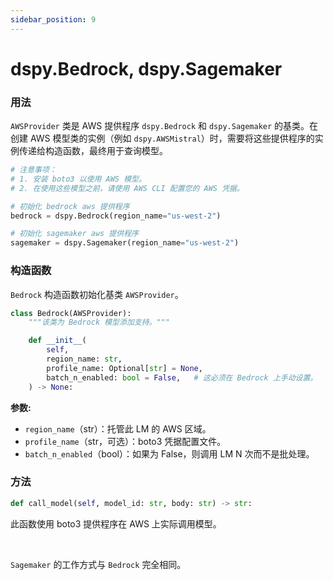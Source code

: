 ```yaml
---
sidebar_position: 9
---
```


# dspy.Bedrock, dspy.Sagemaker

### 用法

`AWSProvider` 类是 AWS 提供程序 `dspy.Bedrock` 和 `dspy.Sagemaker` 的基类。在创建 AWS 模型类的实例（例如 `dspy.AWSMistral`）时，需要将这些提供程序的实例传递给构造函数，最终用于查询模型。

```python
# 注意事项：
# 1. 安装 boto3 以使用 AWS 模型。
# 2. 在使用这些模型之前，请使用 AWS CLI 配置您的 AWS 凭据。

# 初始化 bedrock aws 提供程序
bedrock = dspy.Bedrock(region_name="us-west-2")

# 初始化 sagemaker aws 提供程序
sagemaker = dspy.Sagemaker(region_name="us-west-2")
```

### 构造函数

`Bedrock` 构造函数初始化基类 `AWSProvider`。

```python
class Bedrock(AWSProvider):
    """该类为 Bedrock 模型添加支持。"""

    def __init__(
        self,
        region_name: str,
        profile_name: Optional[str] = None,
        batch_n_enabled: bool = False,   # 这必须在 Bedrock 上手动设置。
    ) -> None:
```

**参数:**
- `region_name`（str）：托管此 LM 的 AWS 区域。
- `profile_name`（str，可选）：boto3 凭据配置文件。
- `batch_n_enabled`（bool）：如果为 False，则调用 LM N 次而不是批处理。

### 方法

```python
def call_model(self, model_id: str, body: str) -> str:
```
此函数使用 boto3 提供程序在 AWS 上实际调用模型。

<br/>

`Sagemaker` 的工作方式与 `Bedrock` 完全相同。